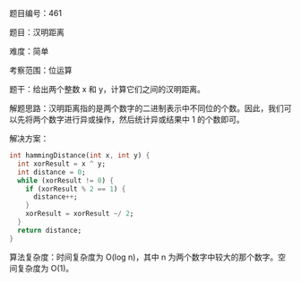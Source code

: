 题目编号：461

题目：汉明距离

难度：简单

考察范围：位运算

题干：给出两个整数 x 和 y，计算它们之间的汉明距离。

解题思路：汉明距离指的是两个数字的二进制表示中不同位的个数。因此，我们可以先将两个数字进行异或操作，然后统计异或结果中 1 的个数即可。

解决方案：

```dart
int hammingDistance(int x, int y) {
  int xorResult = x ^ y;
  int distance = 0;
  while (xorResult != 0) {
    if (xorResult % 2 == 1) {
      distance++;
    }
    xorResult = xorResult ~/ 2;
  }
  return distance;
}
```

算法复杂度：时间复杂度为 O(log n)，其中 n 为两个数字中较大的那个数字。空间复杂度为 O(1)。